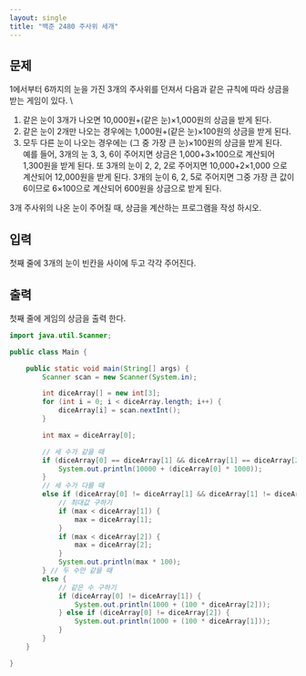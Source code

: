 ```yaml
---
layout: single
title: "백준 2480 주사위 세개"
---
```


## 문제

1에서부터 6까지의 눈을 가진 3개의 주사위를 던져서 다음과 같은 규칙에 따라 상금을 받는 게임이 있다. \

1. 같은 눈이 3개가 나오면 10,000원+(같은 눈)×1,000원의 상금을 받게 된다. 
2. 같은 눈이 2개만 나오는 경우에는 1,000원+(같은 눈)×100원의 상금을 받게 된다. 
3. 모두 다른 눈이 나오는 경우에는 (그 중 가장 큰 눈)×100원의 상금을 받게 된다.  
예를 들어, 3개의 눈 3, 3, 6이 주어지면 상금은 1,000+3×100으로 계산되어 1,300원을 받게 된다. 또 3개의 눈이 2, 2, 2로 주어지면 10,000+2×1,000 으로 계산되어 12,000원을 받게 된다. 3개의 눈이 6, 2, 5로 주어지면 그중 가장 큰 값이 6이므로 6×100으로 계산되어 600원을 상금으로 받게 된다.

3개 주사위의 나온 눈이 주어질 때, 상금을 계산하는 프로그램을 작성 하시오.

## 입력

첫째 줄에 3개의 눈이 빈칸을 사이에 두고 각각 주어진다. 

## 출력

첫째 줄에 게임의 상금을 출력 한다.

```java
import java.util.Scanner;

public class Main {

	public static void main(String[] args) {
		Scanner scan = new Scanner(System.in);

		int diceArray[] = new int[3];
		for (int i = 0; i < diceArray.length; i++) {
			diceArray[i] = scan.nextInt();
		}

		int max = diceArray[0];

		// 세 수가 같을 때
		if (diceArray[0] == diceArray[1] && diceArray[1] == diceArray[2]) {
			System.out.println(10000 + (diceArray[0] * 1000));
		}
		// 세 수가 다를 때
		else if (diceArray[0] != diceArray[1] && diceArray[1] != diceArray[2] && diceArray[0] != diceArray[2]) {
			// 최대값 구하기
			if (max < diceArray[1]) {
				max = diceArray[1];
			}
			if (max < diceArray[2]) {
				max = diceArray[2];
			}
			System.out.println(max * 100);
		} // 두 수만 같을 때
		else {
			// 같은 수 구하기
			if (diceArray[0] != diceArray[1]) {
				System.out.println(1000 + (100 * diceArray[2]));
			} else if (diceArray[0] != diceArray[2]) {
				System.out.println(1000 + (100 * diceArray[1]));
			}
		}
	}

}
```
